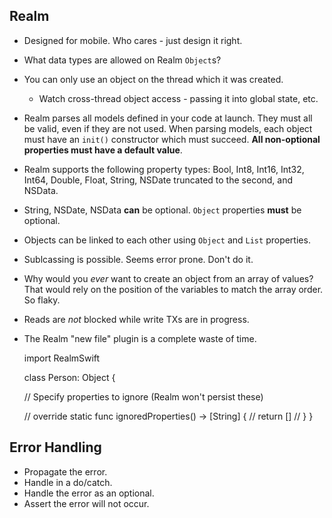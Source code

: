 ## Realm

* Designed for mobile. Who cares - just design it right.
* What data types are allowed on Realm `Object`s?

* You can only use an object on the thread which it was created.
  * Watch cross-thread object access - passing it into global state, etc.

* Realm parses all models defined in your code at launch. They must all be valid,
  even if they are not used. When parsing models, each object must have an `init()`
  constructor which must succeed. **All non-optional properties must have a default value**.

* Realm supports the following property types: Bool, Int8, Int16, Int32, Int64,
  Double, Float, String, NSDate truncated to the second, and NSData.

* String, NSDate, NSData **can** be optional. `Object` properties **must** be optional.

* Objects can be linked to each other using `Object` and `List` properties.

* Sublcassing is possible. Seems error prone. Don't do it.

* Why would you *ever* want to create an object from an array of values? That would
  rely on the position of the variables to match the array order. So flaky.

* Reads are *not* blocked while write TXs are in progress.


* The Realm "new file" plugin is a complete waste of time.


    import RealmSwift

    class Person: Object {


    // Specify properties to ignore (Realm won't persist these)

    //  override static func ignoredProperties() -> [String] {
    //    return []
    //  }
    }






## Error Handling

* Propagate the error.
* Handle in a do/catch.
* Handle the error as an optional.
* Assert the error will not occur.
